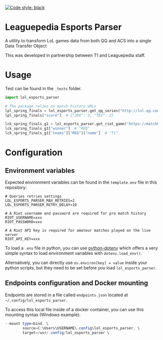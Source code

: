 [![Code style: black](https://img.shields.io/badge/code%20style-black-000000.svg)](https://github.com/psf/black)

# Leaguepedia Esports Parser
A utility to transform LoL games data from both QQ and ACS into a single Data Transfer Object

This was developed in partnership between T1 and Leaguepedia staff.

# Usage
Test can be found in the `_tests` folder.
```python
import lol_esports_parser

# The package relies on match history URLs
lpl_spring_finals = lol_esports_parser.get_qq_series("http://lol.qq.com/match/match_data.shtml?bmid=6131")
lpl_spring_finals["score"]  # {"JDG": 3, "TES": 2}

lck_spring_finals_g1 = lol_esports_parser.get_riot_game("https://matchhistory.na.leagueoflegends.com/en/#match-details/ESPORTSTMNT03/1353193?gameHash=63e4e6e5d695f410")
lck_spring_finals_g1["winner"]  # "RED"
lck_spring_finals_g1["teams"]["RED"]["name"]  # "T1"
```

# Configuration
## Environment variables
Expected environment variables can be found in the `template.env` file in this repository:
```dotenv
# Queries retries settings
LOL_ESPORTS_PARSER_MAX_RETRIES=2
LOL_ESPORTS_PARSER_RETRY_DELAY=10

# A Riot username and password are required for pro match history
RIOT_USERNAME=xxx
RIOT_PASSWORD=xxx

# A Riot API key is required for amateur matches played on the live server
RIOT_API_KEY=xxx
```

To load a `.env` file in python, you can use [python-dotenv](https://pypi.org/project/python-dotenv/) which offers a
very simple syntax to load environment variables with `dotenv.load_env()`.

Alternatively, you can directly use `os.environ[key] = value` inside your python scripts, but they need to be set before
you load `lol_esports_parser`.

## Endpoints configuration and Docker mounting
Endpoints are stored in a file called `endpoints.json` located at `~/.config/lol_esports_parser`.

To access this local file inside of a docker container, you can use this mounting syntax (Windows example):

```powershell
--mount type=bind, \
        source=C:\Users\USERNAME\.config\lol_esports_parser, \
        target=/usr/.config/lol_esports_parser \
```
